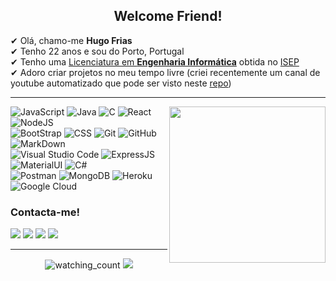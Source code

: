 <h2 align="center"> Welcome Friend! </h2>


✔ Olá, chamo-me **Hugo Frias** <br>
✔ Tenho 22 anos e sou do Porto, Portugal <br>
✔ Tenho uma [Licenciatura em **Engenharia Informática**](https://www.isep.ipp.pt/Course/Course/26) obtida no [ISEP](https://www.isep.ipp.pt/)<br>
✔ Adoro criar projetos no meu tempo livre (criei recentemente um canal de youtube automatizado que pode ser visto neste [repo](https://github.com/hugo-frias/best-of-reddit-video-generator))<br>



------


<img height="250em" src="https://github-readme-stats-eight-theta.vercel.app/api/top-langs/?username=hugo-frias&layout=compact&langs_count=8&theme=algolia" align="right"/>


<p align="left">
 
![JavaScript](https://img.shields.io/badge/-JavaScript-05122A?style=flat&logo=javascript)
![Java](https://img.shields.io/badge/-Java-05122A?style=flat&logo=Java&logoColor=FFA518)
![C](https://img.shields.io/badge/-C-05122A?style=flat&logo=C&logoColor=A8B9CC)
![React](https://img.shields.io/badge/-React-05122A?style=flat&logo=react)
![NodeJS](https://img.shields.io/badge/-Node.js-05122A?style=flat&logo=node.js)\
![BootStrap](https://img.shields.io/badge/-Bootstrap-05122A?style=flat&logo=bootstrap&logoColor=563D7C)
![CSS](https://img.shields.io/badge/-CSS-05122A?style=flat&logo=CSS3&logoColor=1572B6)
![Git](https://img.shields.io/badge/-Git-05122A?style=flat&logo=git)
![GitHub](https://img.shields.io/badge/-GitHub-05122A?style=flat&logo=github)
![MarkDown](https://img.shields.io/badge/-Markdown-05122A?style=flat&logo=markdown)\
![Visual Studio Code](https://img.shields.io/badge/-Visual%20Studio%20Code-05122A?style=flat&logo=visual-studio-code&logoColor=007ACC)
![ExpressJS](https://img.shields.io/badge/Express.js-05122A?style=flat)
![MaterialUI](https://img.shields.io/badge/Material--UI-05122A?style=flat&logo=material-ui&logoColor=white)
![C#](https://img.shields.io/badge/C%23-05122A?style=flat&logo=c-sharp&logoColor=white)\
![Postman](https://img.shields.io/badge/Postman-05122A?style=flat&logo=Postman&logoColor=white)
![MongoDB](https://img.shields.io/badge/MongoDB-05122A?style=flat&logo=mongodb&logoColor=white)
![Heroku](https://img.shields.io/badge/Heroku-05122A?style=flat&logo=heroku&logoColor=white)
![Google Cloud](https://img.shields.io/badge/Google_Cloud-05122A?style=flat&logo=google-cloud&logoColor=white)
 
</p>
<h3> Contacta-me! </h3>
<a href="https://instagram.com/thehugofrias"><img src="https://img.shields.io/badge/-@thehugofrias-05122A?style=flat&logo=Instagram&logoColor=white"/></a>
<a href="https://twitter.com/thehugofrias"><img src="https://img.shields.io/badge/-@thehugofrias-05122A?style=flat&logo=Twitter&logoColor=white"/></a>
<a href="https://linkedin.com/in/hugo-frias"><img src="https://img.shields.io/badge/-Hugo%20Frias-05122A?style=flat&logo=Linkedin&logoColor=white"/></a>
<a href="mailto:hugofilipefrias@gmail.com"><img src="https://img.shields.io/badge/-hugofilipefrias@gmail.com-05122A?style=flat&logo=Gmail&logoColor=white"/></a>

----------
<p align="center"> 
<img src="https://komarev.com/ghpvc/?username=hugo-frias&color=blue" alt="watching_count" />
<img src="https://img.shields.io/github/followers/hugo-frias?label=Follow&style=social" />
 </p>
